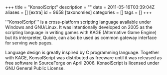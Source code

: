 +++
title = "KonsolScript"
description = ""
date = 2011-05-16T03:39:04Z
aliases = []
[extra]
id = 9658
[taxonomies]
categories = []
tags = []
+++


'''KonsolScript''' is a cross-platform scripting language available under Windows and GNU/Linux.  It was intentionally developed on 2005 as the scripting language in writing games with KAGE (Alternative Game Engine) but its interpreter, Quixie, can also be used as common gateway interface for serving web pages.

Language design is greatly inspired by C programming language. Together with KAGE, KonsolScript was distributed as freeware until it was released as free software in SourceForge on April 2006. KonsolScript is licensed under GNU General Public License.
